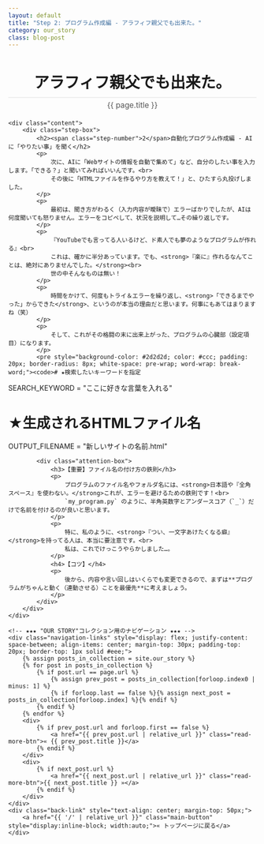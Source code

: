 ```yaml
---
layout: default
title: "Step 2: プログラム作成編 - アラフィフ親父でも出来た。"
category: our_story
class: blog-post
---
```


<div class="container blog-post" style="max-width: 850px;">
    <header style="text-align:center; margin-bottom: 20px;">
         <h1 style="font-size: 2.2em; border-bottom: 2px solid #eee; padding-bottom:10px; margin-bottom: 5px;">アラフィフ親父でも出来た。</h1>
         <p style="font-size: 1.1em; color: #555; margin-top: 0;">{{ page.title }}</p>
    </header>

    <div class="content">
        <div class="step-box">
            <h2><span class="step-number">2</span>自動化プログラム作成編 - AIに「やりたい事」を聞く</h2>
            <p>
                次に、AIに「Webサイトの情報を自動で集めて」など、自分のしたい事を入力します。「できる？」と聞いてみればいいんです。<br>
                その後に「HTMLファイルを作るやり方を教えて！」と、ひたすら丸投げしました。
            </p>
            <p>
                最初は、聞き方がわるく（入力内容が曖昧で）エラーばかりでしたが、AIは何度聞いても怒りません。エラーをコピペして、状況を説明して…その繰り返しです。
            </p>
            <p>
                『YouTubeでも言ってる人いるけど、ド素人でも夢のようなプログラムが作れる』<br>
                これは、確かに半分あっています。でも、<strong>『楽に』作れるなんてことは、絶対にありませんでした。</strong><br>
                世の中そんなものは無い！
            </p>
            <p>
                時間をかけて、何度もトライ＆エラーを繰り返し、<strong>「できるまでやった」からできた</strong>、というのが本当の理由だと思います。何事にもあてはまりますね（笑）
            </p>
            <p>
                そして、これがその格闘の末に出来上がった、プログラムの心臓部（設定項目）になります。
            </p>
            <pre style="background-color: #2d2d2d; color: #ccc; padding: 20px; border-radius: 8px; white-space: pre-wrap; word-wrap: break-word;"><code># ★検索したいキーワードを指定
SEARCH_KEYWORD = "ここに好きな言葉を入れる"

# ★生成されるHTMLファイル名
OUTPUT_FILENAME = "新しいサイトの名前.html"</code></pre>
            
            <div class="attention-box">
                <h3>【重要】ファイル名の付け方の鉄則</h3>
                <p>
                    プログラムのファイル名やフォルダ名には、<strong>日本語や『全角スペース』を使わない。</strong>これが、エラーを避けるための鉄則です！<br>
                    `my_program.py` のように、半角英数字とアンダースコア（`_`）だけで名前を付けるのが良いと思います。
                </p>
                <p>
                    特に、私のように、<strong>『つい、一文字あけたくなる癖』</strong>を持ってる人は、本当に要注意です。<br>
                    私は、これでけっこうやらかしました…。
                </p>
                <h4>【コツ】</h4>
                <p>
                    後から、内容や言い回しはいくらでも変更できるので、まずは**プログラムがちゃんと動く（連動させる）ことを最優先**に考えましょう。
                </p>
            </div>
        </div>
    </div>
    
    <!-- ★★★ "OUR STORY"コレクション用のナビゲーション ★★★ -->
    <div class="navigation-links" style="display: flex; justify-content: space-between; align-items: center; margin-top: 30px; padding-top: 20px; border-top: 1px solid #eee;">
        {% assign posts_in_collection = site.our_story %}
        {% for post in posts_in_collection %}
            {% if post.url == page.url %}
                {% assign prev_post = posts_in_collection[forloop.index0 | minus: 1] %}
                {% if forloop.last == false %}{% assign next_post = posts_in_collection[forloop.index] %}{% endif %}
            {% endif %}
        {% endfor %}
        <div>
            {% if prev_post.url and forloop.first == false %}
                <a href="{{ prev_post.url | relative_url }}" class="read-more-btn">« {{ prev_post.title }}</a>
            {% endif %}
        </div>
        <div>
            {% if next_post.url %}
                <a href="{{ next_post.url | relative_url }}" class="read-more-btn">{{ next_post.title }} »</a>
            {% endif %}
        </div>
    </div>
    <div class="back-link" style="text-align: center; margin-top: 50px;">
        <a href="{{ '/' | relative_url }}" class="main-button" style="display:inline-block; width:auto;">« トップページに戻る</a>
    </div>
</div>